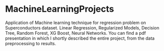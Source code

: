 # MachineLearningProjects
Application of Machine learning technique for regression problem on Superconductors dataset.
Linear Regression, Regularized Models, Decision Tree, Random Forest, XG Boost, Neural Networks.
You can find a pdf presentation in which I shortly described the entire project, from the data preprocessing to results.
